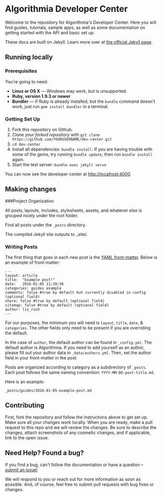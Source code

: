 
Algorithmia Developer Center
========

Welcome to the repository for Algorithmia's Developer Center. Here you will find guides, tutorials, sample apps, as well as some documentation on getting started with the API and basic set up.

These docs are built on Jekyll. Learn more over at [the official Jekyll page](http://jekyllrb.com/).

Running locally
------------------------------

### Prerequisites

You're going to need:

 - **Linux or OS X** — Windows may work, but is unsupported.
 - **Ruby, version 1.9.3 or newer**
 - **Bundler** — If Ruby is already installed, but the `bundle` command doesn't work, just run `gem install bundler` in a terminal.

### Getting Set Up

 1. Fork this repository on Github.
 2. Clone *your forked repository* with `git clone https://github.com/YOURUSERNAME/dev-center.git`
 3. `cd dev-center`
 4. Install all dependencies: `bundle install`. If you are having trouble with some of the gems, try running `bundle update`, then run `bundle install` again.
 5. Start the test server: `bundle exec jekyll serve`

You can now see the developer center at <http://localhost:4000>.


Making changes
-------------

###Project Organization

All posts, layouts, includes, stylesheets, assets, and whatever else is grouped nicely under the root folder. 

Find all posts under the `_posts` directory.

The compiled Jekyll site outputs to _site/.


### Writing Posts

The first thing that goes in each new post is the [YAML front-matter](http://jekyllrb.com/docs/frontmatter/). Below is an example of front-matter:

```
---
layout: article
title:  "Example post!"
date:   2016-01-05 11:39:38
categories: guides example
comments: false #true by default but currently disabled in config (optional field)
share: false #true by default (optional field)
sitemap: false #true by default (optional field)
author: liz_rush
---
```

For our purposes, the minimum you will need is `layout`, `title`, `date`, & `categories`. The other fields only need to be present if you are overriding the default. 

In the case of `author`, the default author can be found in `_config.yml`. The default author is Algorithmia. If you need to add yourself as an author, please fill out your author data in `_data/authors.yml`. Then, set the author field in your front-matter in the post. 

Posts are organized according to category as a subdirectory of `_posts`. Each post follows the same naming convention: `YYYY-MM-DD-post-title.md`.

Here is an example:
```
_posts/guides/2016-01-05-example-post.md
```



Contributing
-------------

First, fork the repository and follow the instructions above to get set up. Make sure all your changes work locally. When you are ready, make a pull request to this repo and we will review the changes. Be sure to describe the changes, attach screenshots of any cosmetic changes, and if applicable, link to the open issue.


Need Help? Found a bug?
----------------

If you find a bug, can't follow the documentation or have a question – [submit an issue!](https://github.com/algorithmiaio/dev-center/issues)

We will respond to you or reach out for more information as soon as possible. And, of course, feel free to submit pull requests with bug fixes or changes.